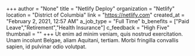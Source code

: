 +++
author = "None"
title = "Netlify Deploy"
organization = "Netlify"
location = "District of Columbia"
link = "https://netlify.com"
created_at = "February 2, 2021, 12:57 AM"
a_job_type = "Full Time"
b_benefits = ["Paid Leave","Retirement","Health Insurance"]
c_feedback = "High Five"
thumbnail = ""
+++
Ut enim ad minim veniam, quis nostrud exercitation. Unam incolunt Belgae, aliam Aquitani, tertiam. Morbi fringilla convallis sapien, id pulvinar odio volutpat.